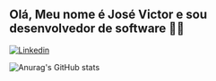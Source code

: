 ## Olá, Meu nome é José Victor e sou desenvolvedor de software 🚀👋

[![Linkedin](https://img.shields.io/badge/LinkedIn-0077B5?style=for-the-badge&logo=linkedin&logoColor=white)](https://www.linkedin.com/in/victorrdev/)

![Anurag's GitHub stats](https://github-readme-stats.vercel.app/api?username=anuraghazra&show_icons=true&theme=radical)
